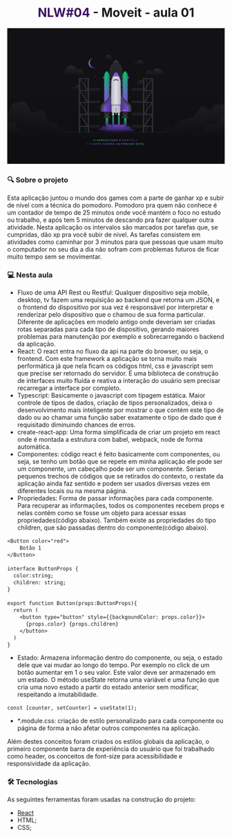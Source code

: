 <h1 align="center"> <span style="color: #3c1361">NLW#04</span> - Moveit - aula 01</h1> 

<img src=".github/Wallpaper.png">


### :mag: Sobre o projeto 
Esta aplicação juntou o mundo dos games com a parte de ganhar xp e subir de nível com a técnica do pomodoro. Pomodoro pra quem não conhece é um contador de tempo de 25 minutos onde você mantém o foco no estudo ou trabalho, e após tem 5 minutos de descando pra fazer qualquer outra atividade. Nesta aplicação os intervalos são marcados por tarefas que, se cumpridas, dão xp pra você subir de nível. As tarefas consistem em atividades como caminhar por 3 minutos para que pessoas que usam muito o computador no seu dia a dia não sofram com problemas futuros de ficar muito tempo sem se movimentar.

### 💻 Nesta aula

* Fluxo de uma API Rest ou Restful: Qualquer dispositivo seja mobile, desktop, tv fazem uma requisição ao backend que retorna um JSON, e o frontend do dispositivo por sua vez é  responsável por interpretar e renderizar pelo dispositivo que o chamou de sua forma particular. Diferente de aplicações em modelo antigo onde deveriam ser criadas rotas separadas para cada tipo de dispositivo, gerando maiores problemas para manutenção por exemplo e sobrecarregando o backend da aplicação.
* React: O react entra no fluxo da api na parte do browser, ou seja, o frontend. Com este framework a aplicação se torna muito mais performática já que nela ficam os códigos html, css e javascript sem que precise ser retornado do servidor. É uma biblioteca de construção de interfaces muito fluída e reativa a interação do usuário sem precisar recarregar a interface por completo.
* Typescript: Basicamente o javascript com tipagem estática. Maior controle de tipos de dados, criação de tipos personalizados, deixa o desenvolvimento mais inteligente por mostrar o que contém este tipo de dado ou ao chamar uma função saber exatamente o tipo de dado que é requisitado diminuindo chances de erros.
* create-react-app: Uma forma simplificada de criar um projeto em react onde é montada a estrutura com babel, webpack, node de forma automática.
* Componentes: código react é feito basicamente com componentes, ou seja, se tenho um botão que se repete em minha aplicação ele pode ser um componente, um cabeçalho pode ser um componente. Seriam pequenos trechos de códigos que se retirados do contexto, o restate da aplicação ainda faz sentido e podem ser usados diversas vezes em diferentes locais ou na mesma página.
* Propriedades: Forma de passar informações para cada componente. Para recuperar as informações, todos os componentes recebem props e nelas contém como se fosse um objeto para acessar essas propriedades(código abaixo). Também existe as propriedades do tipo children, que são passadas dentro do componente(código abaixo).
```
<Button color="red">
    Botão 1
</Button>

interface ButtonProps {
  color:string;
  children: string;
}

export function Button(props:ButtonProps){
  return (
    <button type="button" style={{backgoundColor: props.color}}>
      {props.color} {props.children}
    </button>
  )
}
```
* Estado: Armazena informação dentro do componente, ou seja, o estado dele que vai mudar ao longo do tempo. Por exemplo no click de um botão aumentar em 1 o seu valor. Este valor deve ser armazenado em um estado. O método useState retorna uma variável e uma função que cria uma novo estado a partir do estado anterior sem modificar, respeitando a imutabilidade.

```
const [counter, setCounter] = useState(1);

```
* *.module.css: criação de estilo personalizado para cada componente ou página de forma a não afetar outros componentes na aplicação.

Além destes conceitos foram criados os estilos globais da aplicação, o primeiro componente barra de experiência do usuário que foi trabalhado como header, os conceitos de font-size para acessibilidade e responsividade da aplicação.

### 🛠 Tecnologias

As seguintes ferramentas foram usadas na construção do projeto:

- [React](https://pt-br.reactjs.org/)
- HTML;
- CSS;
